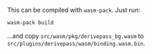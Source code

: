 This can be compiled with `wasm-pack`. Just run:

```sh
wasm-pack build
```

...and copy `src/wasm/pkg/derivepass_bg.wasm` to
`src/plugins/derivepass/wasm/binding.wasm.bin`.
